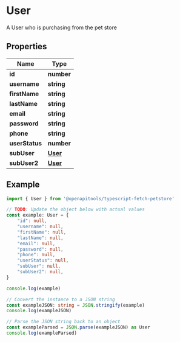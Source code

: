 
# User

A User who is purchasing from the pet store

## Properties

Name | Type
------------ | -------------
**id** | **number**
**username** | **string**
**firstName** | **string**
**lastName** | **string**
**email** | **string**
**password** | **string**
**phone** | **string**
**userStatus** | **number**
**subUser** | [**User**](User.md)
**subUser2** | [**User**](User.md)

## Example

```typescript
import { User } from '@openapitools/typescript-fetch-petstore'

// TODO: Update the object below with actual values
const example: User = {
    "id": null,
    "username": null,
    "firstName": null,
    "lastName": null,
    "email": null,
    "password": null,
    "phone": null,
    "userStatus": null,
    "subUser": null,
    "subUser2": null,
}

console.log(example)

// Convert the instance to a JSON string
const exampleJSON: string = JSON.stringify(example)
console.log(exampleJSON)

// Parse the JSON string back to an object
const exampleParsed = JSON.parse(exampleJSON) as User
console.log(exampleParsed)
```


